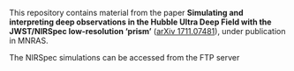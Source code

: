 This repository contains material from the paper **Simulating and interpreting deep observations in the Hubble Ultra Deep Field with the JWST/NIRSpec low-resolution ‘prism’** ([arXiv 1711.07481](https://arxiv.org/abs/1711.07481)), under publication in MNRAS.

The NIRSpec simulations can be accessed from the FTP server

